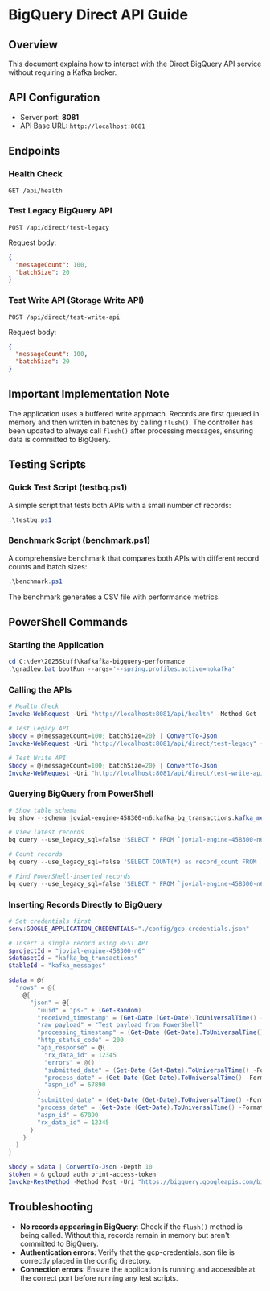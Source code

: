 # BigQuery Direct API Guide

## Overview
This document explains how to interact with the Direct BigQuery API service without requiring a Kafka broker.

## API Configuration
- Server port: **8081**
- API Base URL: `http://localhost:8081`

## Endpoints

### Health Check
```
GET /api/health
```

### Test Legacy BigQuery API
```
POST /api/direct/test-legacy
```
Request body:
```json
{
  "messageCount": 100,
  "batchSize": 20
}
```

### Test Write API (Storage Write API)
```
POST /api/direct/test-write-api
```
Request body:
```json
{
  "messageCount": 100,
  "batchSize": 20
}
```

## Important Implementation Note
The application uses a buffered write approach. Records are first queued in memory and then written in batches by calling `flush()`. The controller has been updated to always call `flush()` after processing messages, ensuring data is committed to BigQuery.

## Testing Scripts

### Quick Test Script (testbq.ps1)
A simple script that tests both APIs with a small number of records:
```powershell
.\testbq.ps1
```

### Benchmark Script (benchmark.ps1)
A comprehensive benchmark that compares both APIs with different record counts and batch sizes:
```powershell
.\benchmark.ps1
```
The benchmark generates a CSV file with performance metrics.

## PowerShell Commands

### Starting the Application
```powershell
cd C:\dev\2025Stuff\kafkafka-bigquery-performance
.\gradlew.bat bootRun --args='--spring.profiles.active=nokafka'
```

### Calling the APIs
```powershell
# Health Check
Invoke-WebRequest -Uri "http://localhost:8081/api/health" -Method Get

# Test Legacy API
$body = @{messageCount=100; batchSize=20} | ConvertTo-Json
Invoke-WebRequest -Uri "http://localhost:8081/api/direct/test-legacy" -Method Post -ContentType "application/json" -Body $body

# Test Write API
$body = @{messageCount=100; batchSize=20} | ConvertTo-Json
Invoke-WebRequest -Uri "http://localhost:8081/api/direct/test-write-api" -Method Post -ContentType "application/json" -Body $body
```

### Querying BigQuery from PowerShell
```powershell
# Show table schema
bq show --schema jovial-engine-458300-n6:kafka_bq_transactions.kafka_messages

# View latest records
bq query --use_legacy_sql=false 'SELECT * FROM `jovial-engine-458300-n6.kafka_bq_transactions.kafka_messages` ORDER BY received_timestamp DESC LIMIT 10'

# Count records
bq query --use_legacy_sql=false 'SELECT COUNT(*) as record_count FROM `jovial-engine-458300-n6.kafka_bq_transactions.kafka_messages`'

# Find PowerShell-inserted records
bq query --use_legacy_sql=false 'SELECT * FROM `jovial-engine-458300-n6.kafka_bq_transactions.kafka_messages` WHERE uuid LIKE "ps-%" ORDER BY received_timestamp DESC LIMIT 5'
```

### Inserting Records Directly to BigQuery
```powershell
# Set credentials first
$env:GOOGLE_APPLICATION_CREDENTIALS="./config/gcp-credentials.json"

# Insert a single record using REST API
$projectId = "jovial-engine-458300-n6"
$datasetId = "kafka_bq_transactions"
$tableId = "kafka_messages"

$data = @{
  "rows" = @(
    @{
      "json" = @{
        "uuid" = "ps-" + (Get-Random)
        "received_timestamp" = (Get-Date (Get-Date).ToUniversalTime() -Format "yyyy-MM-ddTHH:mm:ss.fffZ")
        "raw_payload" = "Test payload from PowerShell"
        "processing_timestamp" = (Get-Date (Get-Date).ToUniversalTime() -Format "yyyy-MM-ddTHH:mm:ss.fffZ")
        "http_status_code" = 200
        "api_response" = @{
          "rx_data_id" = 12345
          "errors" = @()
          "submitted_date" = (Get-Date (Get-Date).ToUniversalTime() -Format "yyyy-MM-ddTHH:mm:ss.fffZ")
          "process_date" = (Get-Date (Get-Date).ToUniversalTime() -Format "yyyy-MM-ddTHH:mm:ss.fffZ")
          "aspn_id" = 67890
        }
        "submitted_date" = (Get-Date (Get-Date).ToUniversalTime() -Format "yyyy-MM-ddTHH:mm:ss.fffZ")
        "process_date" = (Get-Date (Get-Date).ToUniversalTime() -Format "yyyy-MM-ddTHH:mm:ss.fffZ")
        "aspn_id" = 67890
        "rx_data_id" = 12345
      }
    }
  )
}

$body = $data | ConvertTo-Json -Depth 10
$token = & gcloud auth print-access-token
Invoke-RestMethod -Method Post -Uri "https://bigquery.googleapis.com/bigquery/v2/projects/$projectId/datasets/$datasetId/tables/$tableId/insertAll" -Body $body -ContentType "application/json" -Headers @{Authorization = "Bearer $token"}
```

## Troubleshooting
- **No records appearing in BigQuery**: Check if the `flush()` method is being called. Without this, records remain in memory but aren't committed to BigQuery.
- **Authentication errors**: Verify that the gcp-credentials.json file is correctly placed in the config directory.
- **Connection errors**: Ensure the application is running and accessible at the correct port before running any test scripts. 